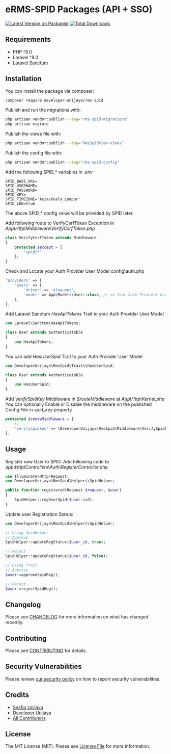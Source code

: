 # eRMS-SPID Packages (API + SSO)

[![Latest Version on Packagist](https://img.shields.io/packagist/v/developer-unijaya/rms-spid.svg?style=flat-square)](https://packagist.org/packages/developer-unijaya/rms-spid)
[![Total Downloads](https://img.shields.io/packagist/dt/developer-unijaya/rms-spid.svg?style=flat-square)](https://packagist.org/packages/developer-unijaya/rms-spid)

## Requirements

- PHP ^8.0
- Laravel ^8.0
- [Laravel Sanctum](https://laravel.com/docs/8.x/sanctum)

## Installation

You can install the package via composer:

```bash
composer require developer-unijaya/rms-spid
```

Publish and run the migrations with:

```bash
php artisan vendor:publish --tag="rms-spid-migrations"
php artisan migrate
```

Publish the views file with:

```bash
php artisan vendor:publish --tag="RmsSpidView-views"
```

Publish the config file with:

```bash
php artisan vendor:publish --tag="rms-spid-config"
```

Add the following SPID_* variables in _.env_

```
SPID_BASE_URL=
SPID_USERNAME=
SPID_PASSWORD=
SPID_KEY=
SPID_TIMEZONE='Asia/Kuala_Lumpur'
SPID_LOG=true
```
The above SPID_* config value will be provided by SPID later.

Add following route to VerifyCsrfToken Exception in _App\Http\Middleware\VerifyCsrfToken.php_

```php
class VerifyCsrfToken extends Middleware
{
    protected $except = [
        "spid/*"
    ];
}
```

Check and Locate your Auth Provider User Model
config\auth.php

```php
'providers' => [
    'users' => [
        'driver' => 'eloquent',
        'model' => App\Models\User::class, // <= Your Auth Provider User Model
    ],
],
```

Add Laravel Sanctum _HasApiTokens_ Trait to your Auth Provider User Model

```php
use Laravel\Sanctum\HasApiTokens;

class User extends Authenticatable
{
    use HasApiTokens;
}
```

You can add _HasUserSpid_ Trait to your Auth Provider User Model

```php
use DeveloperUnijaya\RmsSpid\Traits\HasUserSpid;

class User extends Authenticatable
{
    use HasUserSpid;
}
```

Add _VerifySpidKey_ Middleware in _$routeMiddleware_ at _App\Http\Kernel.php_
You can optionally Enable or Disable the middleware on the published Config File in *spid_key* property
```php
protected $routeMiddleware = [
    // ...
    'verifyspidkey' => \DeveloperUnijaya\RmsSpid\Middleware\VerifySpidKey::class,
];
```

## Usage

Register new User to SPID:
Add following code to _app\Http\Controllers\Auth\RegisterController.php_ 
```php
use Illuminate\Http\Request;
use DeveloperUnijaya\RmsSpid\Helpers\SpidHelper;

public function registered(Request $request, $user)
{
    SpidHelper::regUserSpid($user->id);
}
```

Update user Registration Status:
```php
use DeveloperUnijaya\RmsSpid\Helpers\SpidHelper;

// Using SpidHelper
// Approve
SpidHelper::updateRegStatus($user_id, true);

// Reject
SpidHelper::updateRegStatus($user_id, false);

// Using Trait
// Approve
$user->approveSpidReg();

// Reject
$user->rejectSpidReg();
```

## Changelog

Please see [CHANGELOG](CHANGELOG.md) for more information on what has changed recently.

## Contributing

Please see [CONTRIBUTING](CONTRIBUTING.md) for details.

## Security Vulnerabilities

Please review [our security policy](../../security/policy) on how to report security vulnerabilities.

## Credits

- [Syafiq Unijaya](https://github.com/syafiq-unijaya)
- [Developer Unijaya](https://github.com/developer-unijaya)
- [All Contributors](../../contributors)

## License

The MIT License (MIT). Please see [License File](LICENSE.md) for more information.
